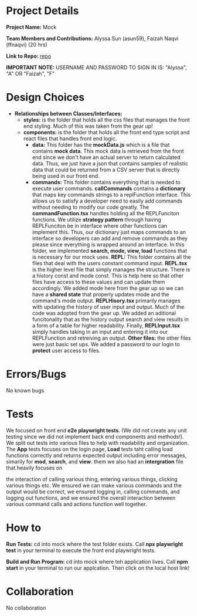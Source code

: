 # Project Details

**Project Name:** Mock

**Team Members and Contributions:** Alyssa Sun (asun59), Faizah Naqvi (ffnaqvi) (20 hrs)

**Link to Repo:** [repo](https://github.com/cs0320-s24/mock-asun59-ffnaqvi)

**IMPORTANT NOTE:** USERNAME AND PASSWORD TO SIGN IN IS: "Alyssa", "A" OR "Faizah", "F" 

# Design Choices

- **Relationships between Classes/Interfaces:**
  - **styles:** is the folder that holds all the css files that manages the front end styling. Much 
  of this was taken from the gear up!
  - **components:** is the folder that holds all the front end type script and react files that 
  handles front end logic.
    - **data:** This folder has the **mockData.js** which is a file that contains **mock data**. 
    This mock data is retrieved from the front end since we don't have an actual server to return 
    calculated data. Thus, we just have a json that contains samples of realistic data that could be 
    returned from a CSV server that is directly being used in our front end.
    - **commands:** This folder contains everything that is needed to execute user commands. 
    **callCommands** contains a **dictionary** that maps key commands strings to a replFunction 
    interface. This allows us to satisfy a developer need to easily add commands without needing to 
    modify our code greatly. The **commandFunction.tsx** handles holding all the REPLFunciton 
    functions. We utilize **strategy pattern** through having REPLFunciton be in interface where 
    other functions can implement this. Thus, our dictionary just maps commands to an interface so 
    developers can add and remove commands as they please since everything is wrapped around an 
    interface. In this folder, we implemented **search, mode, view, load** functions that is 
    necessary for our mock uses. 
    **REPL:** This folder contains all the files that deal with the users constant command input. 
    **REPL.tsx** is the higher level  file that simply manages the structure. There is a history 
    const and mode const. This is help here so that other files have access to these values and can 
    update them accordingly. We added mode here from the gear up so we can have a **shared state** 
    that properly updates mode and the command's mode output. **REPLHisory.tsx** primarily manages 
    with updating the history of user input and output. Much of the code was adopted from the gear 
    up. We added an aditional funcitonality that as the history output search and view results in a 
    form of a table for higher readability. Finally, **REPLInput.tsx** simply handles taking in an 
    input and entering it into our REPLFunction and retreiving an output. 
    **Other files:** the other files were just basic set ups. We added a password to our login to 
    **protect** user access to files. 

# Errors/Bugs
No known bugs

# Tests
We focused on front end **e2e playwright tests**. (We did not create any unit testing since we did 
not implement back end components and methods!). We split out tests into various files to help with 
readability and organization. The **App** tests focuses on the login page, **Load** tests taht 
calling load functions correctly and returns expected output including error messages, simarily for **mod**, **search**, and **view**. them we also had an **intergration** file that heavily focuses on 

the interaction of calling various thing, entering various things, clicking various things etc. We 
ensured we can make various commands and the output would be correct, we ensured logging in, calling 
commands, and logging out functions, and we ensured the overall interaction between various command 
calls and actions function well together. 

# How to

**Run Tests:** cd into mock where the test folder exists. Call
**npx playwright test** in your terminal to execute the front end playwright tests. 

**Build and Run Program:** cd into mock where teh application lives. Call **npm start** in your terminal to run our applcation. Then click on the local host link!

# Collaboration
No collaboration
